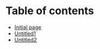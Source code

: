 # Table of contents

* [Initial page](README.md)
* [Untitled1](untitled1.md)
* [Untitled2](untitled2.md)


